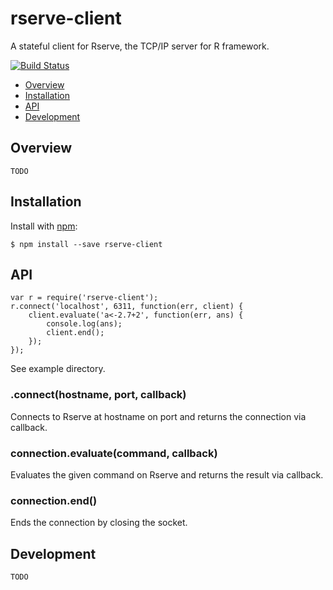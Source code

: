 # rserve-client

A stateful client for Rserve, the TCP/IP server for R framework.

[![Build Status](https://travis-ci.org/jakutis/rserve-client.svg)](https://travis-ci.org/jakutis/rserve-client)

- [Overview](#overview)
- [Installation](#installation)
- [API](#api)
- [Development](#development)

## Overview

    TODO

## Installation

  Install with [npm](https://www.npmjs.org/package/rserve-client):

    $ npm install --save rserve-client

## API

    var r = require('rserve-client');
    r.connect('localhost', 6311, function(err, client) {
        client.evaluate('a<-2.7+2', function(err, ans) {
            console.log(ans);
            client.end();
        });
    });

See example directory.

### .connect(hostname, port, callback)

Connects to Rserve at hostname on port and returns the connection via callback.

### connection.evaluate(command, callback)

Evaluates the given command on Rserve and returns the result via callback.

### connection.end()

Ends the connection by closing the socket.

## Development

    TODO
